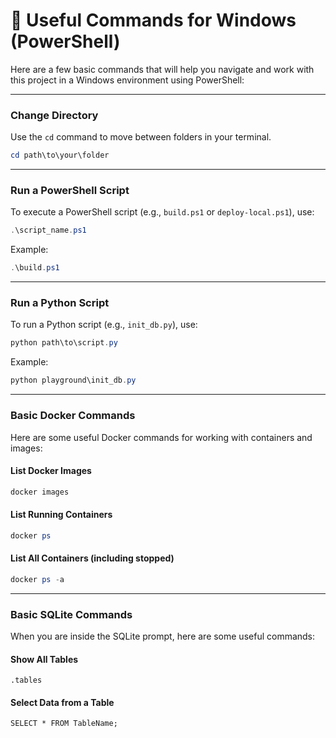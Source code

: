 # 📝 Useful Commands for Windows (PowerShell)

Here are a few basic commands that will help you navigate and work with this project in a Windows environment using PowerShell:

---

### Change Directory

Use the `cd` command to move between folders in your terminal.

```powershell
cd path\to\your\folder
```

---

### Run a PowerShell Script

To execute a PowerShell script (e.g., `build.ps1` or `deploy-local.ps1`), use:

```powershell
.\script_name.ps1
```
Example:
```powershell
.\build.ps1
```

---

### Run a Python Script

To run a Python script (e.g., `init_db.py`), use:

```powershell
python path\to\script.py
```
Example:
```powershell
python playground\init_db.py
```

---

### Basic Docker Commands

Here are some useful Docker commands for working with containers and images:

#### List Docker Images

```powershell
docker images
```

#### List Running Containers

```powershell
docker ps
```

#### List All Containers (including stopped)

```powershell
docker ps -a
```

---

### Basic SQLite Commands

When you are inside the SQLite prompt, here are some useful commands:

#### Show All Tables

```
.tables
```

#### Select Data from a Table

```
SELECT * FROM TableName;
```
